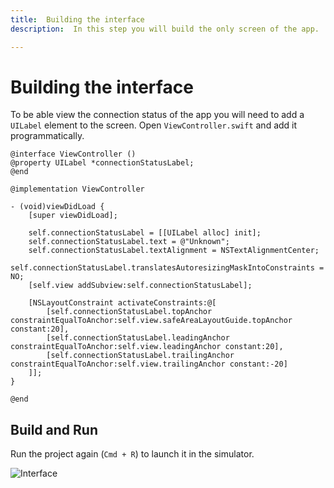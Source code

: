 ```yaml
---
title:  Building the interface
description:  In this step you will build the only screen of the app.

---
```


Building the interface
======================

To be able view the connection status of the app you will need to add a `UILabel` element to the screen. Open `ViewController.swift` and add it programmatically.

```objective_c
@interface ViewController ()
@property UILabel *connectionStatusLabel;
@end

@implementation ViewController

- (void)viewDidLoad {
    [super viewDidLoad];
    
    self.connectionStatusLabel = [[UILabel alloc] init];
    self.connectionStatusLabel.text = @"Unknown";
    self.connectionStatusLabel.textAlignment = NSTextAlignmentCenter;
    self.connectionStatusLabel.translatesAutoresizingMaskIntoConstraints = NO;
    [self.view addSubview:self.connectionStatusLabel];
    
    [NSLayoutConstraint activateConstraints:@[
        [self.connectionStatusLabel.topAnchor constraintEqualToAnchor:self.view.safeAreaLayoutGuide.topAnchor constant:20],
        [self.connectionStatusLabel.leadingAnchor constraintEqualToAnchor:self.view.leadingAnchor constant:20],
        [self.connectionStatusLabel.trailingAnchor constraintEqualToAnchor:self.view.trailingAnchor constant:-20]
    ]];
}

@end
```

Build and Run
-------------

Run the project again (`Cmd + R`) to launch it in the simulator.

![Interface](/meta/client-sdk/ios-phone-to-app/interface.png)

